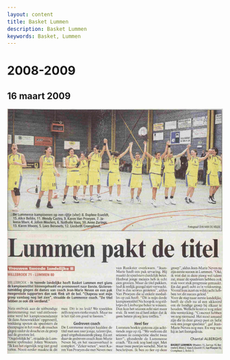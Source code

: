 ```yaml
---
layout: content
title: Basket Lummen
description: Basket Lummen
keywords: Basket, Lummen
---
```


# 2008-2009

## 16 maart 2009

![20090316](/club/geschiedenis/2008-2009/20090316.gif)